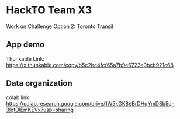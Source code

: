 # HackTO Team X3

Work on Challenge Option 2: Toronto Transit

## App demo
Thunkable Link: https://x.thunkable.com/copy/b5c2bc4fcf65a7b9e6723e0bcb921c68

## Data organization
colab link: https://colab.research.google.com/drive/1W5kGK8eBrDHqYmDSb5q-3lqtDlEmKEVx?usp=sharing
